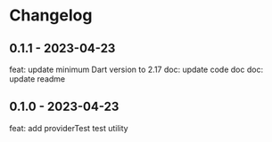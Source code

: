 # Changelog

## 0.1.1 - 2023-04-23

feat: update minimum Dart version to 2.17
doc: update code doc
doc: update readme

## 0.1.0 - 2023-04-23

feat: add providerTest test utility

